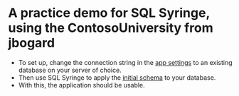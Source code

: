 # A practice demo for SQL Syringe, using the ContosoUniversity from jbogard

 * To set up, change the connection string in the [app settings](https://github.com/suterma/SqlSyringe-Practice/blob/master/ContosoUniversity/appsettings.json) to an existing database on your server of choice. 
 * Then use SQL Syringe to apply the [initial schema](https://github.com/suterma/SqlSyringe-Practice/blob/master/ContosoUniversity/App_Data/runAfterCreateDatabase/0001_InitialSchema.sql) to your database.
 * With this, the application should be usable.
